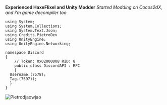 **Experienced HaxeFlixel and Unity Modder**
*Started Modding on Cocos2dX, and i'm game decompiler too*
```
using System;
using System.Collections;
using System.Text.Json;
using Credits.PietroDev
using UnityEngine;
using UnityEngine.Networking;

namespace Discord
{
	// Token: 0x02000008 RID: 8
	public class DiscordAPI : RPC
	{
  Username.(7578);
  Tag.(7597));
  }
}
```

![Pietrodjaowjao](https://github-readme-stats.vercel.app/api?username=Pietrodjaowjao&show_icons=true&theme=dark)
